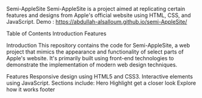 Semi-AppleSite
Semi-AppleSite is a project aimed at replicating certain features and designs from Apple's official website using HTML, CSS, and JavaScript.
Demo : https://abdullah-alsalloum.github.io/semi-AppleSite/

Table of Contents
Introduction
Features

Introduction
This repository contains the code for Semi-AppleSite, a web project that mimics the appearance and functionality of select parts of Apple's website. It's primarily built using front-end technologies to demonstrate the implementation of modern web design techniques.

Features
Responsive design using HTML5 and CSS3.
Interactive elements using JavaScript.
Sections include:
Hero
Highlight
get a closer look
Explore
how it works
footer


